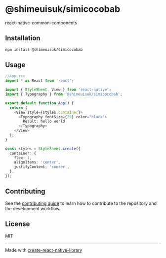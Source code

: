 # @shimeuisuk/simicocobab

react-native-common-components

## Installation

```sh
npm install @shimeuisuk/simicocobab
```

## Usage

```ts
//App.tsx
import * as React from 'react';

import { StyleSheet, View } from 'react-native';
import { Typography } from '@shimeuisuk/simicocobab';

export default function App() {
  return (
    <View style={styles.container}>
      <Typography fontSize={20} color="black">
        Result: hello world
      </Typography>
    </View>
  );
}

const styles = StyleSheet.create({
  container: {
    flex: 1,
    alignItems: 'center',
    justifyContent: 'center',
  },
});
```

## Contributing

See the [contributing guide](CONTRIBUTING.md) to learn how to contribute to the repository and the development workflow.

## License

MIT

---

Made with [create-react-native-library](https://github.com/callstack/react-native-builder-bob)
